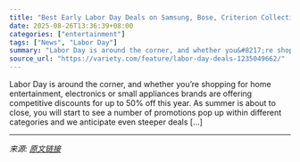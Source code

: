 ```yaml
---
title: "Best Early Labor Day Deals on Samsung, Bose, Criterion Collection and More"
date: 2025-08-26T13:36:39+08:00
categories: ["entertainment"]
tags: ["News", "Labor Day"]
summary: "Labor Day is around the corner, and whether you&#8217;re shopping for home entertainment, electronics or small appliances brands are offering competitive discounts for up to 50% off this year. As summ"
source_url: "https://variety.com/feature/labor-day-deals-1235049662/"
---
```


Labor Day is around the corner, and whether you&#8217;re shopping for home entertainment, electronics or small appliances brands are offering competitive discounts for up to 50% off this year. As summer is about to close, you will start to see a number of promotions pop up within different categories and we anticipate even steeper deals [&#8230;]

---

*来源: [原文链接](https://variety.com/feature/labor-day-deals-1235049662/)*

